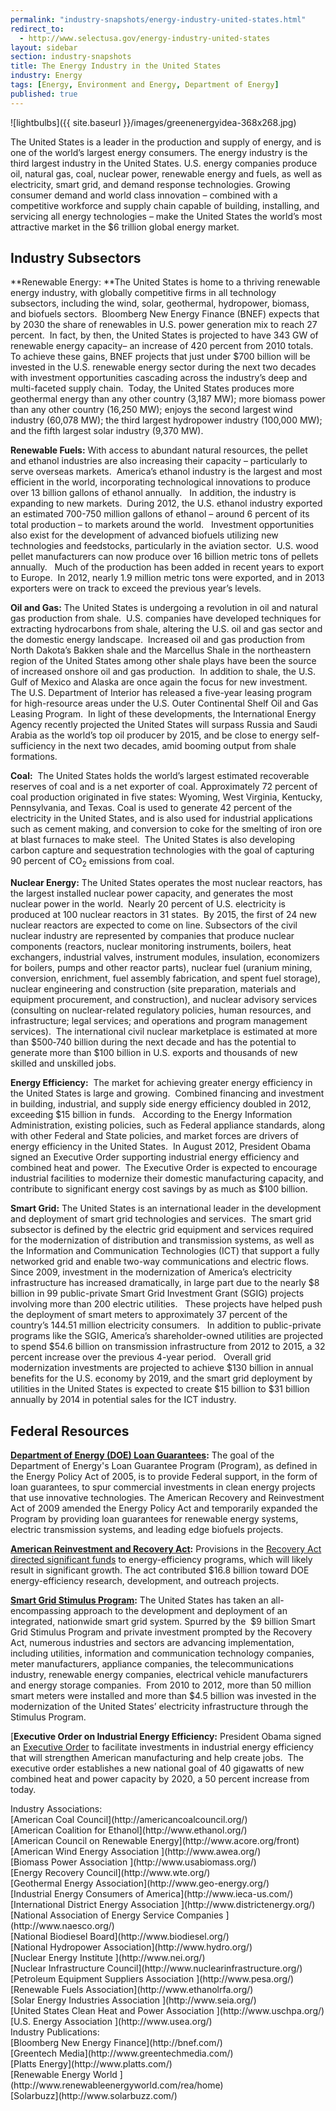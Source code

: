 ```yaml
---
permalink: "industry-snapshots/energy-industry-united-states.html"
redirect_to:
  - http://www.selectusa.gov/energy-industry-united-states
layout: sidebar
section: industry-snapshots
title: The Energy Industry in the United States
industry: Energy
tags: [Energy, Environment and Energy, Department of Energy]
published: true
---
```


<span class="imgright">![lightbulbs]({{ site.baseurl }}/images/greenenergyidea-368x268.jpg)</span>

The United States is a
leader in the production and supply of energy, and is one of the world’s
largest energy consumers. The energy industry is the third largest industry in
the United States. U.S. energy companies produce oil, natural gas,&nbsp;coal, nuclear
power, renewable energy and fuels, as well as electricity, smart grid,
and demand response technologies. Growing
consumer demand and world class innovation – combined with a competitive
workforce and supply chain capable of building, installing, and servicing all
energy technologies – make the United States the world’s most attractive market
in the $6 trillion global energy market.

## **Industry Subsectors**

**Renewable Energy:&nbsp;**The United States is home to a thriving renewable energy
industry, with globally competitive firms in all technology subsectors,
including the wind, solar, geothermal, hydropower, biomass, and biofuels
sectors.&nbsp; Bloomberg New Energy Finance
(BNEF) expects that by 2030 the share of renewables in U.S. power generation
mix to reach 27 percent.&nbsp; In fact, by
then, the United States is projected to have 343 GW of renewable energy
capacity– an increase of 420 percent from 2010 totals.&nbsp; To achieve these gains, BNEF projects that
just under $700 billion will be invested in the U.S. renewable energy sector
during the next two decades with investment opportunities cascading across the
industry’s deep and multi-faceted supply chain.&nbsp;
Today, the United States produces more geothermal energy than any other
country (3,187 MW); more biomass power than any other country (16,250 MW);
enjoys the second largest wind industry (60,078 MW); the third largest hydropower
industry (100,000 MW); and the fifth largest solar industry (9,370 MW). &nbsp; &nbsp;

**Renewable Fuels:**&nbsp;With access to abundant natural resources, the pellet and
ethanol industries are also increasing their capacity – particularly to serve
overseas markets.&nbsp; America’s ethanol
industry is the largest and most efficient in the world, incorporating
technological innovations to produce over 13 billion gallons of ethanol
annually.&nbsp;&nbsp; In addition, the industry is
expanding to new markets.&nbsp; During 2012,
the U.S. ethanol industry exported an estimated 700-750 million gallons of
ethanol – around 6 percent of its total production – to markets around the
world.&nbsp;&nbsp; Investment opportunities also
exist for the development of advanced biofuels utilizing new technologies and
feedstocks, particularly in the aviation sector.&nbsp; U.S. wood pellet manufacturers can now
produce over 16 billion metric tons of pellets annually.&nbsp;&nbsp; Much of the production has been added in
recent years to export to Europe.&nbsp; In
2012, nearly 1.9 million metric tons were exported, and in 2013 exporters were
on track to exceed the previous year’s levels.

**Oil and Gas:**&nbsp;The United States is undergoing a revolution in oil and
natural gas production from shale.&nbsp; U.S.
companies have developed techniques for extracting hydrocarbons from shale,
altering the U.S. oil and gas sector and the domestic energy landscape.&nbsp; Increased oil and gas production from North
Dakota’s Bakken shale and the Marcellus Shale in the northeastern region of the
United States among other shale plays have been the source of increased onshore
oil and gas production.&nbsp; In addition to
shale, the U.S. Gulf of Mexico and Alaska are once again the focus for new
investment.&nbsp; The U.S. Department of
Interior has released a five-year leasing program for high-resource areas under
the U.S. Outer Continental Shelf Oil and Gas Leasing Program.&nbsp; In light of these developments, the
International Energy Agency recently projected the United States will surpass
Russia and Saudi Arabia as the world’s top oil producer by 2015, and be close
to energy self-sufficiency in the next two decades, amid booming output from
shale formations.

**Coal:** &nbsp;The United States holds
the world’s largest estimated recoverable reserves of coal and is a net
exporter of coal. Approximately 72 percent of coal production originated in
five states: Wyoming, West Virginia, Kentucky, Pennsylvania, and Texas. Coal is
used to generate 42 percent of the electricity in the United States, and is also used for
industrial applications such as cement making, and conversion to coke for the
smelting of iron ore at blast furnaces to make steel. &nbsp;The United States is also developing carbon
capture and sequestration technologies with the goal of capturing 90 percent of
CO<sub>2</sub> emissions from coal.&nbsp;

**Nuclear Energy:**&nbsp;The United States
operates the most nuclear reactors, has the largest installed nuclear power
capacity, and generates the most nuclear power in the world. &nbsp;Nearly 20 percent of U.S. electricity is
produced at 100 nuclear reactors in 31 states. &nbsp;By
2015, the first of 24 new nuclear reactors are expected to come on line.
Subsectors of the civil nuclear industry are represented by companies that
produce nuclear components (reactors, nuclear monitoring instruments, boilers,
heat exchangers, industrial valves, instrument modules, insulation, economizers
for boilers, pumps and other reactor parts), nuclear fuel (uranium mining,
conversion, enrichment, fuel assembly fabrication, and spent fuel storage),
nuclear engineering and construction (site preparation, materials and equipment
procurement, and construction), and nuclear advisory services (consulting on
nuclear-related regulatory policies, human resources, and infrastructure; legal
services; and operations and program management services).&nbsp; The
international civil nuclear marketplace is estimated at more than $500‐740 billion during the next decade and has the potential to generate
more than $100 billion in U.S. exports and thousands of new skilled and
unskilled jobs.

**Energy Efficiency:**&nbsp; The market for achieving greater energy efficiency in the
United States is large and growing.&nbsp;
Combined financing and investment in building, industrial, and supply
side energy efficiency doubled in 2012, exceeding $15 billion in funds.&nbsp;&nbsp; According to the Energy Information
Administration, existing policies, such as Federal appliance standards, along
with other Federal and State policies, and market forces are drivers of energy
efficiency in the United States.&nbsp; In August
2012, President Obama signed an Executive Order supporting industrial energy
efficiency and combined heat and power.&nbsp;
The Executive Order is expected to encourage industrial facilities to
modernize their domestic manufacturing capacity, and contribute to significant
energy cost savings by as much as $100 billion.

**Smart Grid:**&nbsp;The United States is an international leader in the
development and deployment of smart grid technologies and services.&nbsp; The smart grid subsector is defined by the
electric grid equipment and services required for the modernization of
distribution and transmission systems, as well as the Information and
Communication Technologies (ICT) that support a fully networked grid and enable
two-way communications and electric flows.&nbsp;
Since 2009, investment in the modernization of America’s electricity
infrastructure has increased dramatically, in large part due to the nearly $8
billion in 99 public-private Smart Grid Investment Grant (SGIG) projects
involving more than 200 electric utilities.&nbsp;&nbsp;
These projects have helped push the deployment of smart meters to
approximately 37 percent of the country’s 144.51 million electricity
consumers.&nbsp;&nbsp; In addition to
public-private programs like the SGIG, America’s shareholder-owned utilities
are projected to spend $54.6 billion on transmission infrastructure from 2012
to 2015, a 32 percent increase over the previous 4-year period.&nbsp;&nbsp; Overall grid modernization investments are
projected to achieve $130 billion in annual benefits for the U.S. economy by
2019, and the smart grid deployment by utilities in the United States is
expected to create $15 billion to $31 billion annually by 2014 in potential
sales for the ICT industry.

## **Federal Resources**

[**Department of Energy (DOE) Loan Guarantees**](http://www.energy.gov/recovery/lgprogram.htm.)**:** The goal of the Department of Energy's Loan Guarantee
Program (Program), as defined in the Energy Policy Act of 2005, is to provide
Federal support, in the form of loan guarantees, to spur commercial investments
in clean energy projects that use innovative technologies. The American
Recovery and Reinvestment Act of 2009 amended the Energy Policy Act and
temporarily expanded the Program by providing loan guarantees for renewable
energy systems, electric transmission systems, and leading edge biofuels projects.

[**American Reinvestment and Recovery Act**](https://recoveryclearinghouse.energy.gov/)**:** Provisions in the [Recovery Act directed significant funds](http://www.recovery.gov/Pages/home.aspx) to energy-efficiency programs, which will likely result
in significant growth. The act contributed $16.8 billion toward DOE
energy-efficiency research, development, and outreach projects.

[**Smart Grid Stimulus Program**](http://www.energy.gov/recovery/funding.htm)**:** The United States has taken an all-encompassing approach
to the development and deployment of an integrated, nationwide smart grid
system. Spurred by the &nbsp;$9 billion Smart Grid Stimulus Program and private
investment prompted by the Recovery Act, numerous industries and sectors are
advancing implementation, including utilities, information and communication
technology companies, meter manufacturers, appliance companies, the
telecommunications industry, renewable energy companies, electrical vehicle
manufacturers and energy storage companies.&nbsp; From 2010 to 2012, more than
50 million smart meters were installed and more than $4.5 billion was invested
in the modernization of the United States’ electricity infrastructure through
the Stimulus Program. 

[**Executive Order on Industrial Energy Efficiency:** President Obama signed an [Executive Order](http://www.whitehouse.gov/the-press-office/2012/08/30/executive-order-accelerating-investment-industrial-energy-efficiency) to
facilitate investments in industrial energy efficiency that will strengthen
American manufacturing and help create jobs. &nbsp;The executive order
establishes a new national goal of 40 gigawatts of new combined heat and power
capacity by 2020, a 50 percent increase from today. &nbsp;

<span class="field field-type-link field-field-industry-assoications">
      <span class="field-label">Industry Associations:&nbsp;</span><br>
    <span class="field-items">
            <span class="field-item odd">
                    [American Coal Council](http://americancoalcouncil.org/)        </span><br>
              <span class="field-item even">
                    [American Coalition for Ethanol](http://www.ethanol.org/)        </span><br>
              <span class="field-item odd">
                    [American Council on Renewable Energy](http://www.acore.org/front)        </span><br>
              <span class="field-item even">
                    [American Wind Energy Association ](http://www.awea.org/)        </span><br>
              <span class="field-item odd">
                    [Biomass Power Association ](http://www.usabiomass.org/)        </span><br>
              <span class="field-item even">
                    [Energy Recovery Council](http://www.wte.org/)        </span><br>
              <span class="field-item odd">
                    [Geothermal Energy Association](http://www.geo-energy.org/)        </span><br>
              <span class="field-item even">
                    [Industrial Energy Consumers of America](http://www.ieca-us.com/)        </span><br>
              <span class="field-item odd">
                    [International District Energy Association ](http://www.districtenergy.org/)        </span><br>
              <span class="field-item even">
                    [National Association of Energy Service Companies ](http://www.naesco.org/)        </span><br>
              <span class="field-item odd">
                    [National Biodiesel Board](http://www.biodiesel.org/)        </span><br>
              <span class="field-item even">
                    [National Hydropower Association](http://www.hydro.org/)        </span><br>
              <span class="field-item odd">
                    [Nuclear Energy Institute ](http://www.nei.org/)        </span><br>
              <span class="field-item even">
                    [Nuclear Infrastructure Council](http://www.nuclearinfrastructure.org/)        </span><br>
              <span class="field-item odd">
                    [Petroleum Equipment Suppliers Association ](http://www.pesa.org/)        </span><br>
              <span class="field-item even">
                    [Renewable Fuels Association](http://www.ethanolrfa.org/)        </span><br>
              <span class="field-item odd">
                    [Solar Energy Industries Association ](http://www.seia.org/)        </span><br>
              <span class="field-item even">
                    [United States Clean Heat and Power Association ](http://www.uschpa.org/)        </span><br>
              <span class="field-item odd">
                    [U.S. Energy Association ](http://www.usea.org/)        </span><br>
        </span>
</span>

<span class="field field-type-link field-field-industry-publications">
      <span class="field-label">Industry Publications:&nbsp;</span><br>
    <span class="field-items">
            <span class="field-item odd">
                    [Bloomberg New Energy Finance](http://bnef.com/)        </span><br>
              <span class="field-item even">
                    [Greentech Media](http://www.greentechmedia.com/)        </span><br>
              <span class="field-item odd">
                    [Platts Energy](http://www.platts.com/)        </span><br>
              <span class="field-item even">
                    [Renewable Energy World ](http://www.renewableenergyworld.com/rea/home)        </span><br>
              <span class="field-item odd">
                    [Solarbuzz](http://www.solarbuzz.com/)        </span><br>
        </span>
</span>
